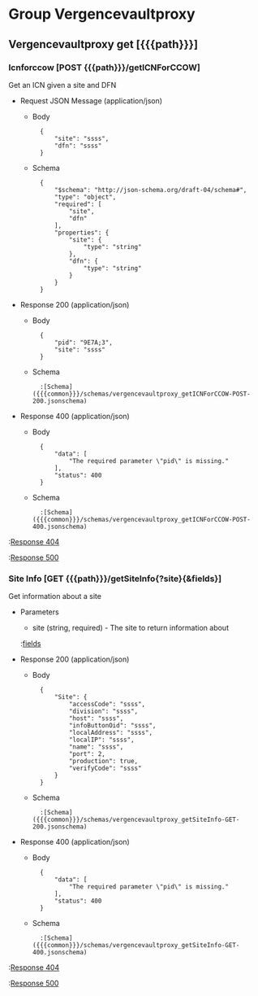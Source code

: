 # Group Vergencevaultproxy

## Vergencevaultproxy get [{{{path}}}]

### Icnforccow [POST {{{path}}}/getICNForCCOW]

Get an ICN given a site and DFN

+ Request JSON Message (application/json)

    + Body

            {
                "site": "ssss",
                "dfn": "ssss"
            }

    + Schema

            {
                "$schema": "http://json-schema.org/draft-04/schema#",
                "type": "object",
                "required": [
                    "site",
                    "dfn"
                ],
                "properties": {
                    "site": {
                        "type": "string"
                    },
                    "dfn": {
                        "type": "string"
                    }
                }
            }

+ Response 200 (application/json)

    + Body

            {
                "pid": "9E7A;3",
                "site": "ssss"
            }

    + Schema

            :[Schema]({{{common}}}/schemas/vergencevaultproxy_getICNForCCOW-POST-200.jsonschema)

+ Response 400 (application/json)

    + Body

            {
                "data": [
                    "The required parameter \"pid\" is missing."
                ],
                "status": 400
            }

    + Schema

            :[Schema]({{{common}}}/schemas/vergencevaultproxy_getICNForCCOW-POST-400.jsonschema)

:[Response 404]({{{common}}}/responses/404.md)

:[Response 500]({{{common}}}/responses/500.md)


### Site Info [GET {{{path}}}/getSiteInfo{?site}{&fields}]

Get information about a site

+ Parameters

    + site (string, required) - The site to return information about

    :[fields]({{{common}}}/parameters/fields.md)


+ Response 200 (application/json)

    + Body

            {
                "Site": {
                    "accessCode": "ssss",
                    "division": "ssss",
                    "host": "ssss",
                    "infoButtonOid": "ssss",
                    "localAddress": "ssss",
                    "localIP": "ssss",
                    "name": "ssss",
                    "port": 2,
                    "production": true,
                    "verifyCode": "ssss"
                }
            }

    + Schema

            :[Schema]({{{common}}}/schemas/vergencevaultproxy_getSiteInfo-GET-200.jsonschema)

+ Response 400 (application/json)

    + Body

            {
                "data": [
                    "The required parameter \"pid\" is missing."
                ],
                "status": 400
            }

    + Schema

            :[Schema]({{{common}}}/schemas/vergencevaultproxy_getSiteInfo-GET-400.jsonschema)

:[Response 404]({{{common}}}/responses/404.md)

:[Response 500]({{{common}}}/responses/500.md)

